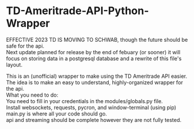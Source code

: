 # TD-Ameritrade-API-Python-Wrapper  
EFFECTIVE 2023 TD IS MOVING TO SCHWAB, though the future should be safe for the api.      
Next update planned for release by the end of febuary (or sooner) it will focus on storing data in a postgresql database and a rewrite of this file's layout.

This is an (unofficial) wrapper to make using the TD Ameritrade API easier.   
The idea is to make an easy to understand, highly-organized wrapper for the api.    
What you need to do:      
You need to fill in your credentials in the modules/globals.py file.  
Install websockets, requests, pycron, and window-terminal (using pip)      
main.py is where all your code should go.  
api and streaming should be complete however they are not fully tested.        
